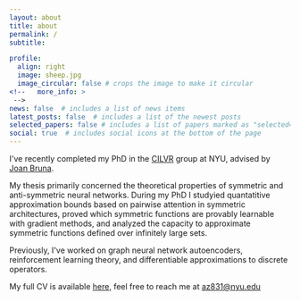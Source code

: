 ```yaml
---
layout: about
title: about
permalink: /
subtitle:

profile:
  align: right
  image: sheep.jpg
  image_circular: false # crops the image to make it circular
<!--   more_info: >
 -->
news: false  # includes a list of news items
latest_posts: false  # includes a list of the newest posts
selected_papers: false # includes a list of papers marked as "selected={true}"
social: true  # includes social icons at the bottom of the page
---
```


I've recently completed my PhD in the [CILVR](https://wp.nyu.edu/cilvr/) group at NYU, advised by [Joan Bruna](https://cims.nyu.edu/~bruna/).

My thesis primarily concerned the theoretical properties of symmetric and anti-symmetric neural networks.  During my PhD I studyied quantatitive approximation bounds based on pairwise attention in symmetric architectures, proved which symmetric functions are provably learnable with gradient methods, and analyzed the capacity to approximate symmetric functions defined over infinitely large sets.

Previously, I've worked on graph neural network autoencoders, reinforcement learning theory, and differentiable approximations to discrete operators.

My full CV is available [here](https://drive.google.com/file/d/1mrPcNhWvpX5AMt7wqULC-W6XQwfrH3Ne/view?usp=sharing), feel free to reach me at [az831@nyu.edu](mailto:az831@nyu.edu)
